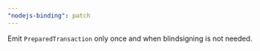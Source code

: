 ```yaml
---
"nodejs-binding": patch
---
```


Emit `PreparedTransaction` only once and when blindsigning is not needed.
